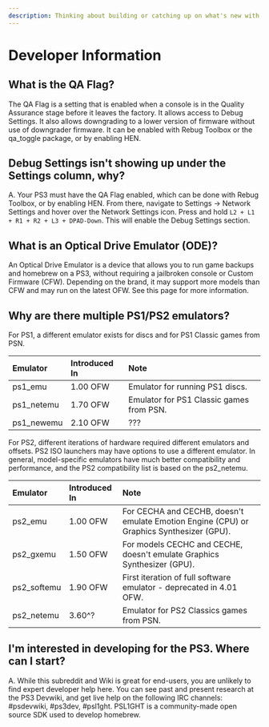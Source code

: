 ```yaml
---
description: Thinking about building or catching up on what's new with the devs?
---
```


# Developer Information

## **What is the QA Flag?**

The QA Flag is a setting that is enabled when a console is in the Quality Assurance stage before it leaves the factory. It allows access to Debug Settings. It also allows downgrading to a lower version of firmware without use of downgrader firmware. It can be enabled with Rebug Toolbox or the qa\_toggle package, or by enabling HEN.

## **Debug Settings isn't showing up under the Settings column, why?**

A. Your PS3 must have the QA Flag enabled, which can be done with Rebug Toolbox, or by enabling HEN. From there, navigate to Settings → Network Settings and hover over the Network Settings icon. Press and hold `L2 + L1 + R1 + R2 + L3 + DPAD-Down`. This will enable the Debug Settings section.

## **What is an Optical Drive Emulator \(ODE\)?**

An Optical Drive Emulator is a device that allows you to run game backups and homebrew on a PS3, without requiring a jailbroken console or Custom Firmware \(CFW\). Depending on the brand, it may support more models than CFW and may run on the latest OFW. See this page for more information.

## **Why are there multiple PS1/PS2 emulators?**

For PS1, a different emulator exists for discs and for PS1 Classic games from PSN.

| Emulator | Introduced In | Note |
| :--- | :--- | :--- |
| ps1\_emu | 1.00 OFW | Emulator for running PS1 discs. |
| ps1\_netemu | 1.70 OFW | Emulator for PS1 Classic games from PSN. |
| ps1\_newemu | 2.10 OFW | ??? |

For PS2, different iterations of hardware required different emulators and offsets. PS2 ISO launchers may have options to use a different emulator. In general, model-specific emulators have much better compatibility and performance, and the PS2 compatibility list is based on the ps2\_netemu.

| Emulator | Introduced In | Note |
| :--- | :--- | :--- |
| ps2\_emu | 1.00 OFW | For CECHA and CECHB, doesn't emulate Emotion Engine \(CPU\) or Graphics Synthesizer \(GPU\). |
| ps2\_gxemu | 1.50 OFW | For models CECHC and CECHE, doesn't emulate Graphics Synthesizer \(GPU\). |
| ps2\_softemu | 1.90 OFW | First iteration of full software emulator - deprecated in 4.01 OFW. |
| ps2\_netemu | 3.60^? | Emulator for PS2 Classics games from PSN. |

## **I'm interested in developing for the PS3. Where can I start?**

A. While this subreddit and Wiki is great for end-users, you are unlikely to find expert developer help here. You can see past and present research at the PS3 Devwiki, and get live help on the following IRC channels: \#psdevwiki, \#ps3dev, \#psl1ght. PSL1GHT is a community-made open source SDK used to develop homebrew.

